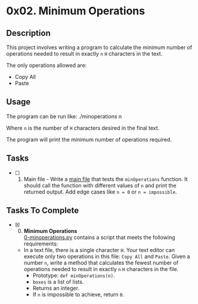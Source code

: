 # 0x02. Minimum Operations 

## Description

This project involves writing a program to calculate the minimum number of operations needed to result in exactly `n` `H` characters in the text. 

The only operations allowed are:

- Copy All
- Paste

## Usage

The program can be run like:
./minoperations n


Where `n` is the number of `H` characters desired in the final text. 

The program will print the minimum number of operations required.

## Tasks

- [ ] 1. Main file - Write a [main file](./0-minoperations.py) that tests the `minOperations` function. It should call the function with different values of `n` and print the returned output. Add edge cases like `n = 0` or `n = impossible`.


## Tasks To Complete

+ [x] 0. **Minimum Operations**<br/>[0-minoperations.py](0-minoperations.py) contains a script that meets the following requirements:
  + In a text file, there is a single character `H`. Your text editor can execute only two operations in this file: `Copy All` and `Paste`. Given a number `n`, write a method that calculates the fewest number of operations needed to result in exactly `n` `H` characters in the file.
    + Prototype: `def minOperations(n)`.
    + `boxes` is a list of lists.
    + Returns an integer.
    + If `n` is impossible to achieve, return `0`.

